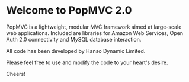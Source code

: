 # Welcome to PopMVC 2.0

PopMVC is a lightweight, modular MVC framework aimed at large-scale web applications.
Included are libraries for Amazon Web Services, Open Auth 2.0 connectivity and MySQL database interaction.

All code has been developed by Hanso Dynamic Limited.

Please feel free to use and modify the code to your heart's desire.

Cheers!
